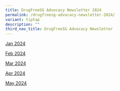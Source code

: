 ```yaml
---
title: DrugFreeSG Advocacy Newsletter 2024
permalink: /drugfreesg-advocacy-newsletter-2024/
variant: tiptap
description: ""
third_nav_title: DrugFreeSG Advocacy Newsletter
---
```

<p><a href="/files/Jan_2024__Final_.pdf" rel="noopener noreferrer nofollow" target="_blank">Jan 2024</a>
</p>
<p><a href="/files/Feb_2024_Finalv3.pdf" rel="noopener noreferrer nofollow" target="_blank">Feb 2024</a>
</p>
<p><a href="/files/Mar_2024_Final.pdf" rel="noopener noreferrer nofollow" target="_blank">Mar 2024</a>
</p>
<p><a href="/files/Apr_2024_Final_compressed.pdf" rel="noopener noreferrer nofollow" target="_blank">Apr 2024</a>
</p>
<p><a href="/files/May_2024_Final_compressed.pdf" rel="noopener noreferrer nofollow" target="_blank">May 2024</a>
</p>